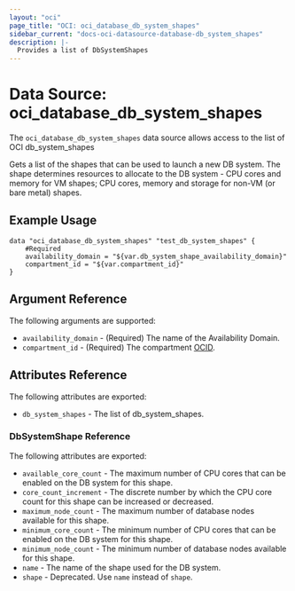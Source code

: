 ```yaml
---
layout: "oci"
page_title: "OCI: oci_database_db_system_shapes"
sidebar_current: "docs-oci-datasource-database-db_system_shapes"
description: |-
  Provides a list of DbSystemShapes
---
```


# Data Source: oci_database_db_system_shapes
The `oci_database_db_system_shapes` data source allows access to the list of OCI db_system_shapes

Gets a list of the shapes that can be used to launch a new DB system. The shape determines resources to allocate to the DB system - CPU cores and memory for VM shapes; CPU cores, memory and storage for non-VM (or bare metal) shapes.

## Example Usage

```hcl
data "oci_database_db_system_shapes" "test_db_system_shapes" {
	#Required
	availability_domain = "${var.db_system_shape_availability_domain}"
	compartment_id = "${var.compartment_id}"
}
```

## Argument Reference

The following arguments are supported:

* `availability_domain` - (Required) The name of the Availability Domain.
* `compartment_id` - (Required) The compartment [OCID](https://docs.us-phoenix-1.oraclecloud.com/Content/General/Concepts/identifiers.htm).


## Attributes Reference

The following attributes are exported:

* `db_system_shapes` - The list of db_system_shapes.

### DbSystemShape Reference

The following attributes are exported:

* `available_core_count` - The maximum number of CPU cores that can be enabled on the DB system for this shape.
* `core_count_increment` - The discrete number by which the CPU core count for this shape can be increased or decreased.
* `maximum_node_count` - The maximum number of database nodes available for this shape.
* `minimum_core_count` - The minimum number of CPU cores that can be enabled on the DB system for this shape.
* `minimum_node_count` - The minimum number of database nodes available for this shape.
* `name` - The name of the shape used for the DB system.
* `shape` - Deprecated. Use `name` instead of `shape`.

